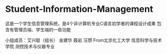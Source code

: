# Student-Information-Management
这是一个学生信息管理系统，是4个非计算机专业C语言初学者的课程设计成果
包含有管理员端、学生端的一些功能

小组成员：艾兴聪（组长） 金建华 聂岩 汪瓒
From北京化工大学 信息科学与技术学院 测控技术与仪器专业
